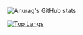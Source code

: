 ![Anurag's GitHub stats](https://github-readme-stats.vercel.app/api?username=BerkeA111&theme=darcula&show_icons=true&rank_icon=percentile&show=reviews,discussions_started,discussions_answered,prs_merged,prs_merged_percentage)







[![Top Langs](https://github-readme-stats.vercel.app/api/top-langs/?username=BerkeA111&theme=darcula&layout=pie)](https://github.com/anuraghazra/github-readme-stats)
